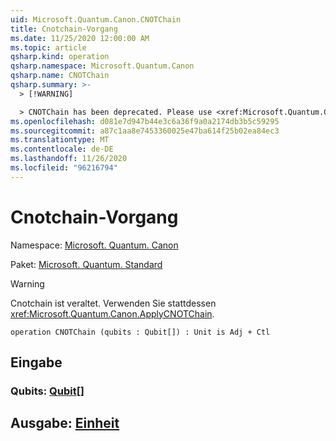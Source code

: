 ```yaml
---
uid: Microsoft.Quantum.Canon.CNOTChain
title: Cnotchain-Vorgang
ms.date: 11/25/2020 12:00:00 AM
ms.topic: article
qsharp.kind: operation
qsharp.namespace: Microsoft.Quantum.Canon
qsharp.name: CNOTChain
qsharp.summary: >-
  > [!WARNING]

  > CNOTChain has been deprecated. Please use <xref:Microsoft.Quantum.Canon.ApplyCNOTChain> instead.
ms.openlocfilehash: d081e7d947b44e3c6a36f9a0a2174db3b5c59295
ms.sourcegitcommit: a87c1aa8e7453360025e47ba614f25b02ea84ec3
ms.translationtype: MT
ms.contentlocale: de-DE
ms.lasthandoff: 11/26/2020
ms.locfileid: "96216794"
---
```

# <a name="cnotchain-operation"></a>Cnotchain-Vorgang

Namespace: [Microsoft. Quantum. Canon](xref:Microsoft.Quantum.Canon)

Paket: [Microsoft. Quantum. Standard](https://nuget.org/packages/Microsoft.Quantum.Standard)


> [!WARNING]
> Cnotchain ist veraltet. Verwenden Sie stattdessen <xref:Microsoft.Quantum.Canon.ApplyCNOTChain>.



```qsharp
operation CNOTChain (qubits : Qubit[]) : Unit is Adj + Ctl
```


## <a name="input"></a>Eingabe

### <a name="qubits--qubit"></a>Qubits: [Qubit](xref:microsoft.quantum.lang-ref.qubit)[]





## <a name="output--unit"></a>Ausgabe: [Einheit](xref:microsoft.quantum.lang-ref.unit)

